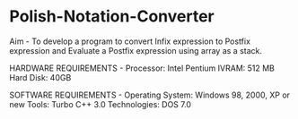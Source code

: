 # Polish-Notation-Converter
Aim - 
To develop a program to convert Infix expression to Postfix expression and Evaluate a Postfix expression using array as a stack.

HARDWARE REQUIREMENTS - 
Processor: Intel
Pentium IVRAM: 512 MB
Hard Disk: 40GB

SOFTWARE REQUIREMENTS - 
Operating System: Windows 98, 2000, XP or new
Tools: Turbo C++ 3.0
Technologies: DOS 7.0


